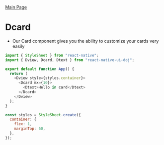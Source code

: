 [Main Page](/README)

# Dcard

- Our Card component gives you the ability to customize your cards very easily

```js
import { StyleSheet } from "react-native";
import { Dview, Dcard, Dtext } from "react-native-ui-doj";

export default function App() {
  return (
    <Dview style={styles.container}>
      <Dcard mx={10}>
        <Dtext>Hello in card</Dtext>
      </Dcard>
    </Dview>
  );
}

const styles = StyleSheet.create({
  container: {
    flex: 1,
    marginTop: 60,
  },
});
```
